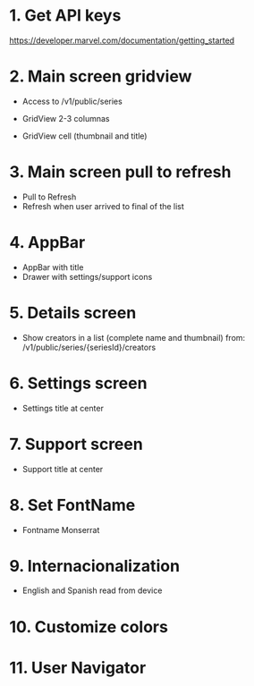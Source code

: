 
# 1. Get API keys
https://developer.marvel.com/documentation/getting_started

# 2. Main screen gridview
- Access to /v1/public/series

- GridView 2-3 columnas
- GridView cell (thumbnail and title)

# 3. Main screen pull to refresh
- Pull to Refresh
- Refresh when user arrived to final of the list

# 4. AppBar
- AppBar with title
- Drawer with settings/support icons

# 5. Details screen
- Show creators in a list (complete name and thumbnail) from: /v1/public/series/{seriesId}/creators

# 6. Settings screen
- Settings title at center

# 7. Support screen
- Support title at center

# 8. Set FontName
- Fontname Monserrat

# 9. Internacionalization
- English and Spanish read from device

# 10. Customize colors

# 11. User Navigator